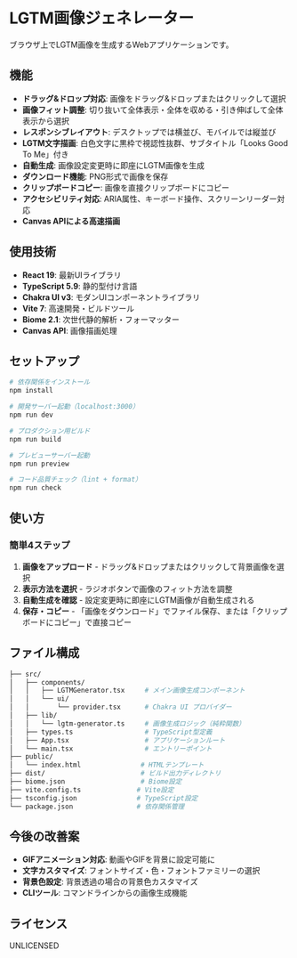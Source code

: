 # LGTM画像ジェネレーター

ブラウザ上でLGTM画像を生成するWebアプリケーションです。

## 機能

- **ドラッグ&ドロップ対応**: 画像をドラッグ&ドロップまたはクリックして選択
- **画像フィット調整**: 切り抜いて全体表示・全体を収める・引き伸ばして全体表示から選択
- **レスポンシブレイアウト**: デスクトップでは横並び、モバイルでは縦並び
- **LGTM文字描画**: 白色文字に黒枠で視認性抜群、サブタイトル「Looks Good To Me」付き
- **自動生成**: 画像設定変更時に即座にLGTM画像を生成
- **ダウンロード機能**: PNG形式で画像を保存
- **クリップボードコピー**: 画像を直接クリップボードにコピー
- **アクセシビリティ対応**: ARIA属性、キーボード操作、スクリーンリーダー対応
- **Canvas APIによる高速描画**

## 使用技術

- **React 19**: 最新UIライブラリ
- **TypeScript 5.9**: 静的型付け言語
- **Chakra UI v3**: モダンUIコンポーネントライブラリ
- **Vite 7**: 高速開発・ビルドツール
- **Biome 2.1**: 次世代静的解析・フォーマッター
- **Canvas API**: 画像描画処理

## セットアップ

```sh
# 依存関係をインストール
npm install

# 開発サーバー起動（localhost:3000）
npm run dev

# プロダクション用ビルド
npm run build

# プレビューサーバー起動
npm run preview

# コード品質チェック（lint + format）
npm run check
```

## 使い方

### 簡単4ステップ

1. **画像をアップロード** - ドラッグ&ドロップまたはクリックして背景画像を選択
1. **表示方法を選択** - ラジオボタンで画像のフィット方法を調整
1. **自動生成を確認** - 設定変更時に即座にLGTM画像が自動生成される
1. **保存・コピー** - 「画像をダウンロード」でファイル保存、または「クリップボードにコピー」で直接コピー

## ファイル構成

```sh
├── src/
│   ├── components/
│   │   ├── LGTMGenerator.tsx     # メイン画像生成コンポーネント
│   │   └── ui/
│   │       └── provider.tsx      # Chakra UI プロバイダー
│   ├── lib/
│   │   └── lgtm-generator.ts     # 画像生成ロジック（純粋関数）
│   ├── types.ts                  # TypeScript型定義
│   ├── App.tsx                   # アプリケーションルート
│   └── main.tsx                  # エントリーポイント
├── public/
│   └── index.html               # HTMLテンプレート
├── dist/                        # ビルド出力ディレクトリ
├── biome.json                   # Biome設定
├── vite.config.ts              # Vite設定
├── tsconfig.json               # TypeScript設定
└── package.json                # 依存関係管理
```

## 今後の改善案

- **GIFアニメーション対応**: 動画やGIFを背景に設定可能に
- **文字カスタマイズ**: フォントサイズ・色・フォントファミリーの選択
- **背景色設定**: 背景透過の場合の背景色カスタマイズ
- **CLIツール**: コマンドラインからの画像生成機能

## ライセンス

UNLICENSED
